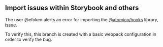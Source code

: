 ## Import issues within Storybook and others

The user @efoken alerts an error for importing the [@atomico/hooks](https://github.com/atomicojs/hooks) library, [issue](https://github.com/atomicojs/hooks/issues/3).

To verify this, this branch is created with a basic webpack configuration in order to verify the bug.
